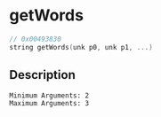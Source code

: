 # getWords
```c
// 0x00493830
string getWords(unk p0, unk p1, ...)
```
## Description
```
Minimum Arguments: 2
Maximum Arguments: 3
```
